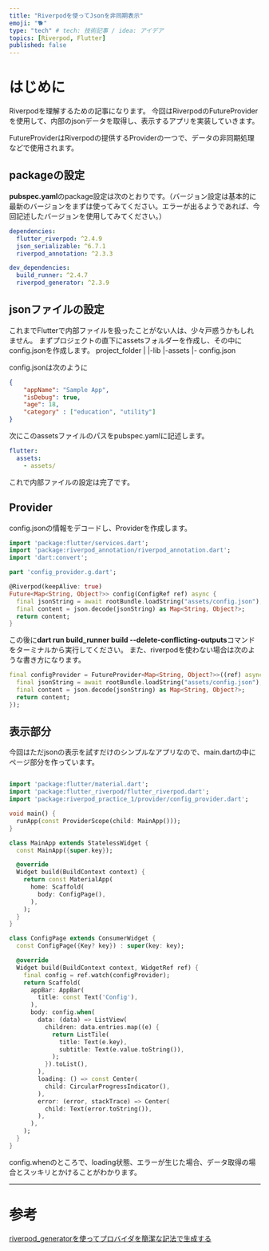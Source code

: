 ```yaml
---
title: "Riverpodを使ってJsonを非同期表示"
emoji: "🐕"
type: "tech" # tech: 技術記事 / idea: アイデア
topics: [Riverpod, Flutter]
published: false
---
```


# はじめに
Riverpodを理解するための記事になります。
今回はRiverpodのFutureProviderを使用して、内部のjsonデータを取得し、表示するアプリを実装していきます。

FutureProviderはRiverpodの提供するProviderの一つで、データの非同期処理などで使用されます。

## packageの設定
**pubspec.yaml**のpackage設定は次のとおりです。（バージョン設定は基本的に最新のバージョンをまずは使ってみてください。エラーが出るようであれば、今回記述したバージョンを使用してみてください。）

```pubspec.yaml
dependencies:
  flutter_riverpod: ^2.4.9
  json_serializable: ^6.7.1
  riverpod_annotation: ^2.3.3

dev_dependencies:
  build_runner: ^2.4.7
  riverpod_generator: ^2.3.9

```

## jsonファイルの設定
これまでFlutterで内部ファイルを扱ったことがない人は、少々戸惑うかもしれません。
まずプロジェクトの直下にassetsフォルダーを作成し、その中にconfig.jsonを作成します。
project_folder
|
|-lib
|-assets
    |- config.json

config.jsonは次のように

```config.json
{
    "appName": "Sample App",
    "isDebug": true,
    "age": 18,
    "category" : ["education", "utility"]
}
```

次にこのassetsファイルのパスをpubspec.yamlに記述します。

```pubspec.yaml
flutter:
  assets:
    - assets/
```

これで内部ファイルの設定は完了です。

## Provider
config.jsonの情報をデコードし、Providerを作成します。

```config_provider.dart
import 'package:flutter/services.dart';
import 'package:riverpod_annotation/riverpod_annotation.dart';
import 'dart:convert';

part 'config_provider.g.dart';

@Riverpod(keepAlive: true)
Future<Map<String, Object?>> config(ConfigRef ref) async {
  final jsonString = await rootBundle.loadString("assets/config.json");
  final content = json.decode(jsonString) as Map<String, Object?>;
  return content;
}

```

この後に**dart run build_runner build --delete-conflicting-outputs**コマンドをターミナルから実行してください。
また、riverpodを使わない場合は次のような書き方になります。

```config_provider.dart
final configProvider = FutureProvider<Map<String, Object?>>((ref) async {
  final jsonString = await rootBundle.loadString("assets/config.json");
  final content = json.decode(jsonString) as Map<String, Object?>;
  return content;
});
```

## 表示部分
今回はただjsonの表示を試すだけのシンプルなアプリなので、main.dartの中にページ部分を作っています。

```main.dart

import 'package:flutter/material.dart';
import 'package:flutter_riverpod/flutter_riverpod.dart';
import 'package:riverpod_practice_1/provider/config_provider.dart';

void main() {
  runApp(const ProviderScope(child: MainApp()));
}

class MainApp extends StatelessWidget {
  const MainApp({super.key});

  @override
  Widget build(BuildContext context) {
    return const MaterialApp(
      home: Scaffold(
        body: ConfigPage(),
      ),
    );
  }
}

class ConfigPage extends ConsumerWidget {
  const ConfigPage({Key? key}) : super(key: key);

  @override
  Widget build(BuildContext context, WidgetRef ref) {
    final config = ref.watch(configProvider);
    return Scaffold(
      appBar: AppBar(
        title: const Text('Config'),
      ),
      body: config.when(
        data: (data) => ListView(
          children: data.entries.map((e) {
            return ListTile(
              title: Text(e.key),
              subtitle: Text(e.value.toString()),
            );
          }).toList(),
        ),
        loading: () => const Center(
          child: CircularProgressIndicator(),
        ),
        error: (error, stackTrace) => Center(
          child: Text(error.toString()),
        ),
      ),
    );
  }
}

```

config.whenのところで、loading状態、エラーが生じた場合、データ取得の場合とスッキリとかけることがわかります。

-----

# 参考
[riverpod_generatorを使ってプロバイダを簡潔な記法で生成する](https://zenn.dev/riscait/books/flutter-riverpod-practical-introduction/viewer/riverpod-generator)
